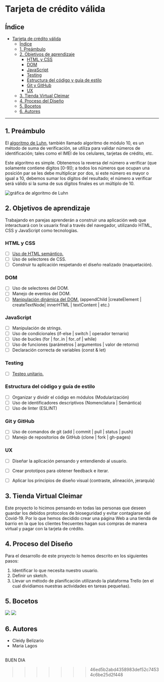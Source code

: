 # Tarjeta de crédito válida

## Índice

- [Tarjeta de crédito válida](#tarjeta-de-crédito-válida)
  - [Índice](#índice)
  - [1. Preámbulo](#1-preámbulo)
  - [2. Objetivos de aprendizaje](#2-objetivos-de-aprendizaje)
    - [HTML y CSS](#html-y-css)
    - [DOM](#dom)
    - [JavaScript](#javascript)
    - [Testing](#testing)
    - [Estructura del código y guía de estilo](#estructura-del-código-y-guía-de-estilo)
    - [Git y GitHub](#git-y-github)
    - [UX](#ux)
  - [3. Tienda Virtual Cleimar](#3-tienda-virtual-cleimar)
  - [4. Proceso del Diseño](#4-proceso-del-diseño)
  - [5. Bocetos](#5-bocetos)
  - [6. Autores](#6-autores)

***

## 1. Preámbulo

El [algoritmo de Luhn](https://es.wikipedia.org/wiki/Algoritmo_de_Luhn),
también llamado algoritmo de módulo 10, es un método de suma de verificación,
se utiliza para validar números de identificación; tales como el IMEI de los
celulares, tarjetas de crédito, etc.

Este algoritmo es simple. Obtenemos la reversa del número a verificar (que
solamente contiene dígitos [0-9]); a todos los números que ocupan una posición
par se les debe multiplicar por dos, si este número es mayor o igual a 10,
debemos sumar los dígitos del resultado; el número a verificar será válido si
la suma de sus dígitos finales es un múltiplo de 10.

![gráfica de algoritmo de Luhn](https://www.101computing.net/wp/wp-content/uploads/Luhn-Algorithm.png)

## 2. Objetivos de aprendizaje

Trabajando en parejas aprenderán a construir una aplicación web que interactuará
con lx usuarix final a través del navegador, utilizando HTML, CSS y JavaScript
como tecnologías.

### HTML y CSS

* [ ] [Uso de HTML semántico.](https://developer.mozilla.org/en-US/docs/Glossary/Semantics#Semantics_in_HTML)
* [ ] Uso de selectores de CSS.
* [ ] Construir tu aplicación respetando el diseño realizado (maquetación).

### DOM

* [ ] Uso de selectores del DOM.
* [ ] Manejo de eventos del DOM.
* [ ] [Manipulación dinámica del DOM.](https://developer.mozilla.org/es/docs/Referencia_DOM_de_Gecko/Introducci%C3%B3n)
(appendChild |createElement | createTextNode| innerHTML | textContent | etc.)

### JavaScript

* [ ] Manipulación de strings.
* [ ] Uso de condicionales (if-else | switch | operador ternario)
* [ ] Uso de bucles (for | for..in | for..of | while)
* [ ] Uso de funciones (parámetros | argumentos | valor de retorno)
* [ ] Declaración correcta de variables (const & let)

### Testing

* [ ] [Testeo unitario.](https://jestjs.io/docs/es-ES/getting-started)

### Estructura del código y guía de estilo

* [ ] Organizar y dividir el código en módulos (Modularización)
* [ ] Uso de identificadores descriptivos (Nomenclatura | Semántica)
* [ ] Uso de linter (ESLINT)

### Git y GitHub

* [ ] Uso de comandos de git (add | commit | pull | status | push)
* [ ] Manejo de repositorios de GitHub (clone | fork | gh-pages)

### UX

* [ ] Diseñar la aplicación pensando y entendiendo al usuario.
* [ ] Crear prototipos para obtener feedback e iterar.
* [ ] Aplicar los principios de diseño visual (contraste, alineación, jerarquía)


## 3. Tienda Virtual Cleimar
Este proyecto lo hicimos pensando en todas las personas que deseen guardar los debidos protocolos de bioseguridad y evitar contagiarse del Covid-19. Por lo que hemos decidido crear una página Web a una tienda de barrio en la que los clientes frecuentes hagan sus compras de manera virtual y pagar con la tarjeta de crédito. 

## 4. Proceso del Diseño
Para el desarrollo de este proyecto lo hemos descrito en los siguientes pasos:

1. Identificar lo que necesita nuestro usuario.
2. Definir un sketch.
3. Llevar un método de planificación utilizando la plataforma Trello (en el cual dividiamos nuestras actividades en tareas pequeñas).
   


## 5. Bocetos

<img src="./src/img/sketch 1.jpeg">
<img src="./src/img/sketch 2.jpeg">

## 6. Autores
* Cleidy Belizario
* Maria Lagos

##














BUEN DIA



>>>>>>> 46ed5b2abd4358983def52c74534c6be25d2f448
